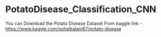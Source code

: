 # PotatoDisease_Classification_CNN

You can Download the Potato Disease Dataset From kaggle link - https://www.kaggle.com/sohaibalam67/potato-disease
